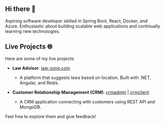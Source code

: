 ## Hi there 👋

Aspiring software developer skilled in Spring Boot, React, Docker, and Azure. Enthusiastic about building scalable web applications and continually learning new technologies.


## Live Projects 🌐

Here are some of my live projects:

- **Law Advisor**: [law-zone.com](http://law-advisor.example.com)

  - A platform that suggests laws based on location. Built with .NET, Angular, and Redis.

- **Customer Relationship Management (CRM)**: [crmadmin](http://crm.example.com) | [crmclient](http://crm.example.com)

  - A CRM application connecting with customers using REST API and MongoDB.

Feel free to explore them and give feedback!
